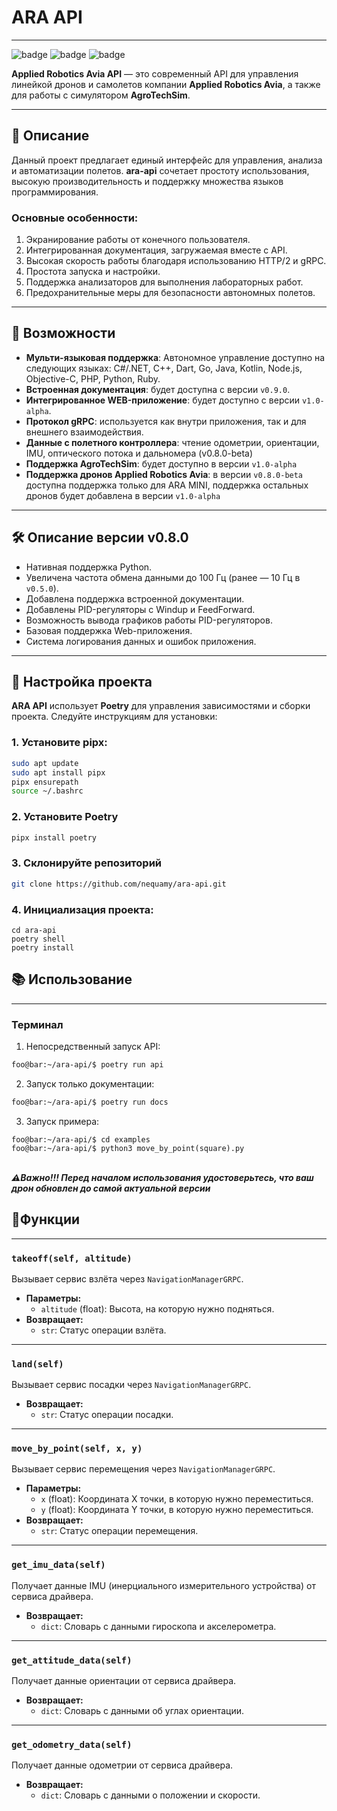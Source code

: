
# ARA API

---

![badge](https://img.shields.io/badge/Language-Python-green) ![badge](https://img.shields.io/badge/ARA_API-Software-blue) ![badge](https://img.shields.io/badge/Beta-v0.8.0-white)

**Applied Robotics Avia API** — это современный API для управления линейкой дронов и самолетов компании **Applied Robotics Avia**, а также для работы с симулятором **AgroTechSim**.


--- 
## 📖 Описание 

Данный проект предлагает единый интерфейс для управления, анализа и автоматизации полетов. **ara-api** сочетает простоту использования, высокую производительность и поддержку множества языков программирования. 

### Основные особенности: 
1. Экранирование работы от конечного пользователя. 
2. Интегрированная документация, загружаемая вместе с API. 
3. Высокая скорость работы благодаря использованию HTTP/2 и gRPC. 
4. Простота запуска и настройки. 
5. Поддержка анализаторов для выполнения лабораторных работ. 
6. Предохранительные меры для безопасности автономных полетов. 

--- 
## 🌟 Возможности 

- **Мульти-языковая поддержка**: Автономное управление доступно на следующих языках: C#/.NET, C++, Dart, Go, Java, Kotlin, Node.js, Objective-C, PHP, Python, Ruby. 
- **Встроенная документация**: будет доступна с версии `v0.9.0`. 
- **Интегрированное WEB-приложение**: будет доступно с версии `v1.0-alpha`. 
- **Протокол gRPC**: используется как внутри приложения, так и для внешнего взаимодействия. 
- **Данные с полетного контроллера**: чтение одометрии, ориентации, IMU, оптического потока и дальномера (v0.8.0-beta)
- **Поддержка AgroTechSim**: будет доступно в версии `v1.0-alpha`
- **Поддержка дронов Applied Robotics Avia**: в версии `v0.8.0-beta` доступна поддержка только для ARA MINI, поддержка остальных дронов будет добавлена в версии `v1.0-alpha`

--- 
## 🛠️ Описание версии v0.8.0 

- Нативная поддержка Python. 
- Увеличена частота обмена данными до 100 Гц (ранее — 10 Гц в `v0.5.0`). 
- Добавлена поддержка встроенной документации. 
- Добавлены PID-регуляторы с Windup и FeedForward. 
- Возможность вывода графиков работы PID-регуляторов. 
- Базовая поддержка Web-приложения.
- Система логирования данных и ошибок приложения.
--- 
## 🚀 Настройка проекта 

**ARA API** использует **Poetry** для управления зависимостями и сборки проекта. Следуйте инструкциям для установки: 

### 1. Установите pipx: 
```bash
sudo apt update
sudo apt install pipx
pipx ensurepath
source ~/.bashrc
```
### 2. Установите Poetry
```bash
pipx install poetry
```
### 3. Склонируйте репозиторий
```bash
git clone https://github.com/nequamy/ara-api.git
```
### 4. Инициализация проекта:
```
cd ara-api
poetry shell
poetry install
```
## 📚 Использование
---
### Терминал

1) Непосредственный запуск API:
```bash
foo@bar:~/ara-api/$ poetry run api
```
2) Запуск только документации: 
```bash
foo@bar:~/ara-api/$ poetry run docs
```
3) Запуск примера:
```
foo@bar:~/ara-api/$ cd examples
foo@bar:~/ara-api/$ python3 move_by_point(square).py
```
\
***⚠️Важно!!! Перед началом использования удостоверьтесь, что ваш дрон обновлен до самой актуальной версии***
## 🧩Функции
---
### `takeoff(self, altitude)` 
Вызывает сервис взлёта через `NavigationManagerGRPC`. 
- **Параметры:** 
	- `altitude` (float): Высота, на которую нужно подняться. 
- **Возвращает:** 
	- `str`: Статус операции взлёта. 
--- 
### `land(self)` 
Вызывает сервис посадки через `NavigationManagerGRPC`. 
- **Возвращает:** 
	- `str`: Статус операции посадки. 
--- 
### `move_by_point(self, x, y)` 
Вызывает сервис перемещения через `NavigationManagerGRPC`. 
- **Параметры:**
	- `x` (float): Координата X точки, в которую нужно переместиться. 
	- `y` (float): Координата Y точки, в которую нужно переместиться. 
- **Возвращает:** 
	- `str`: Статус операции перемещения. 
--- 
### `get_imu_data(self)` 
Получает данные IMU (инерциального измерительного устройства) от сервиса драйвера. 
- **Возвращает:** 
	- `dict`: Словарь с данными гироскопа и акселерометра. 
--- 
### `get_attitude_data(self)` 
Получает данные ориентации от сервиса драйвера. 
- **Возвращает:** 
	- `dict`: Словарь с данными об углах ориентации. 
--- 
### `get_odometry_data(self)` 
Получает данные одометрии от сервиса драйвера. 
- **Возвращает:** 
	- `dict`: Словарь с данными о положении и скорости. 
